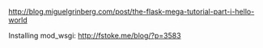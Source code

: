 http://blog.miguelgrinberg.com/post/the-flask-mega-tutorial-part-i-hello-world


Installing mod_wsgi: 
http://fstoke.me/blog/?p=3583
